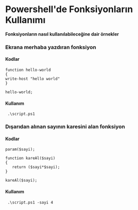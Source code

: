 # Powershell'de Fonksiyonların Kullanımı

**Fonksiyonların nasıl kullanılabileceğine dair örnekler**

### Ekrana merhaba yazdıran fonksiyon

#### Kodlar

```
function hello-world 
{ 
write-host "hello world" 
}

hello-world;
```

#### Kullanım
```
 .\script.ps1
 ```



### Dışarıdan alınan sayının karesini alan fonksiyon

#### Kodlar

```
param($sayi);

function kareAl($sayi)
{
   return ($sayi*$sayi);
}

kareAl($sayi);
```

#### Kullanım
```
 .\script.ps1 -sayi 4
 ```